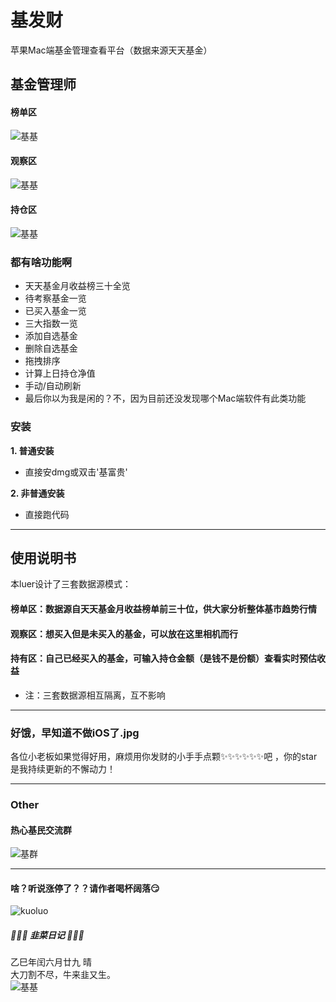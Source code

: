 # 基发财
苹果Mac端基金管理查看平台（数据来源天天基金）

## 基金管理师
#### 榜单区
![基基](https://github.com/Hurdery/jfc/blob/master/resource/榜单.png)
#### 观察区
![基基](https://github.com/Hurdery/jfc/blob/master/resource/观察.png)
#### 持仓区
![基基](https://github.com/Hurdery/jfc/blob/master/resource/持有.png)


### 都有啥功能啊

* 天天基金月收益榜三十全览
* 待考察基金一览
* 已买入基金一览
* 三大指数一览
* 添加自选基金
* 删除自选基金
* 拖拽排序
* 计算上日持仓净值
* 手动/自动刷新
* 最后你以为我是闲的？不，因为目前还没发现哪个Mac端软件有此类功能

### 安装

**1. 普通安装**

* 直接安dmg或双击'基富贵'

**2. 非普通安装**

* 直接跑代码

---

## 使用说明书

本luer设计了三套数据源模式：
#### 榜单区：数据源自天天基金月收益榜单前三十位，供大家分析整体基市趋势行情
#### 观察区：想买入但是未买入的基金，可以放在这里相机而行
#### 持有区：自己已经买入的基金，可输入持仓金额（是钱不是份额）查看实时预估收益
* 注：三套数据源相互隔离，互不影响

--- 

### 好饿，早知道不做iOS了.jpg

各位小老板如果觉得好用，麻烦用你发财的小手手点颗✨✨✨✨✨✨吧 ，你的star是我持续更新的不懈动力！

---

### Other

#### 热心基民交流群

![基群](https://github.com/Hurdery/jfc/blob/master/resource/热心基民.jpg)

--- 

#### 啥？听说涨停了？？请作者喝杯阔落😏
![kuoluo](https://github.com/Hurdery/jfc/blob/master/resource/kuoluo.png)

##### 🥬🥬🥬 韭菜日记 🥬🥬🥬

乙巳年闰六月廿九  晴  
大刀割不尽，牛来韭又生。  
![基基](https://github.com/Hurdery/jfc/blob/master/resource/2025.8.22.jpg)




